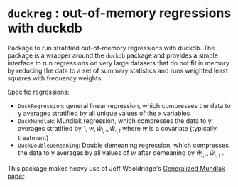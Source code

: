 # `duckreg` : out-of-memory regressions with duckdb

Package to run stratified out-of-memory regressions with duckdb. The package is a wrapper around the `duckdb` package and provides a simple interface to run regressions on very large datasets that do not fit in memory by reducing the data to a set of summary statistics and runs weighted least squares with frequency weights.

Specific regressions:
+ `DuckRegression`: general linear regression, which compresses the data to y averages stratified by all unique values of the x variables
+ `DuckMundlak`: Mundlak regression, which compresses the data to y averages stratified by $1, w, \bar{w}_{i, \cdot}, \bar{w}_{\cdot, t}$  where $w$ is a covariate (typically treatment)
+ `DuckDoubleDemeaning`: Double demeaning regression, which compresses the data to y averages by all values of $w$ after demeaning by $\bar{w}_{i, \cdot}, \bar{w}_{\cdot, t}$ .


This package makes heavy use of Jeff Wooldridge's [Generalized Mundlak paper](https://www.researchgate.net/publication/353938385_Two-Way_Fixed_Effects_the_Two-Way_Mundlak_Regression_and_Difference-in-Differences_Estimators).
